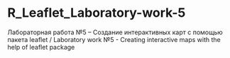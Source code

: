 # R_Leaflet_Laboratory-work-5
Лабораторная работа №5 – Создание интерактивных карт с помощью пакета leaflet / Laboratory work №5 - Creating interactive maps with the help of leaflet package
